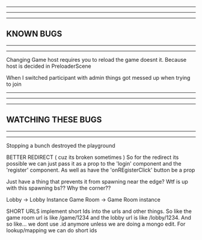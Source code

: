 --------------------------------------------------------------------------------------
--------------------------------------------------------------------------------------
--------------------------------------------------------------------------------------
KNOWN BUGS
--------------------------------------------------------------------------------------
--------------------------------------------------------------------------------------
--------------------------------------------------------------------------------------

Changing Game host requires you to reload the game doesnt it. Because host is decided in PreloaderScene

When I switched participant with admin things got messed up when trying to join

--------------------------------------------------------------------------------------
--------------------------------------------------------------------------------------
--------------------------------------------------------------------------------------
WATCHING THESE BUGS
--------------------------------------------------------------------------------------
--------------------------------------------------------------------------------------
--------------------------------------------------------------------------------------

Stopping a bunch destroyed the playground

BETTER REDIRECT ( cuz its broken sometimes )
  So for the redirect its possible we can just pass it as a prop to the 'login' component and the 'register' component. As well as have the 'onREgisterClick' button be a prop

Just have a thing that prevents it from spawning near the edge?
Wtf is up with this spawning bs?? Why the corner??

Lobby -> Lobby Instance
Game Room -> Game Room instance

SHORT URLS
  implement short Ids into the urls and other things. So like the game room url is like /game/1234 and the lobby url is like /lobby/1234. And so like... we dont use .id anymore unless we are doing a mongo edit. For lookup/mapping we can do short ids
